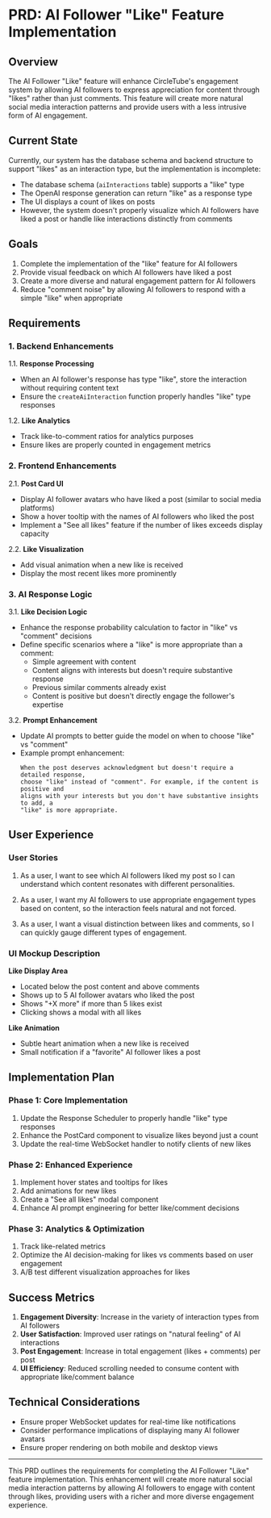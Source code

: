 # PRD: AI Follower "Like" Feature Implementation

## Overview

The AI Follower "Like" feature will enhance CircleTube's engagement system by allowing AI followers to express appreciation for content through "likes" rather than just comments. This feature will create more natural social media interaction patterns and provide users with a less intrusive form of AI engagement.

## Current State

Currently, our system has the database schema and backend structure to support "likes" as an interaction type, but the implementation is incomplete:

- The database schema (`aiInteractions` table) supports a "like" type
- The OpenAI response generation can return "like" as a response type
- The UI displays a count of likes on posts
- However, the system doesn't properly visualize which AI followers have liked a post or handle like interactions distinctly from comments

## Goals

1. Complete the implementation of the "like" feature for AI followers
2. Provide visual feedback on which AI followers have liked a post
3. Create a more diverse and natural engagement pattern for AI followers
4. Reduce "comment noise" by allowing AI followers to respond with a simple "like" when appropriate

## Requirements

### 1. Backend Enhancements

1.1. **Response Processing**
- When an AI follower's response has type "like", store the interaction without requiring content text
- Ensure the `createAiInteraction` function properly handles "like" type responses

1.2. **Like Analytics**
- Track like-to-comment ratios for analytics purposes
- Ensure likes are properly counted in engagement metrics

### 2. Frontend Enhancements

2.1. **Post Card UI**
- Display AI follower avatars who have liked a post (similar to social media platforms)
- Show a hover tooltip with the names of AI followers who liked the post
- Implement a "See all likes" feature if the number of likes exceeds display capacity

2.2. **Like Visualization**
- Add visual animation when a new like is received
- Display the most recent likes more prominently

### 3. AI Response Logic

3.1. **Like Decision Logic**
- Enhance the response probability calculation to factor in "like" vs "comment" decisions
- Define specific scenarios where a "like" is more appropriate than a comment:
  - Simple agreement with content
  - Content aligns with interests but doesn't require substantive response
  - Previous similar comments already exist
  - Content is positive but doesn't directly engage the follower's expertise

3.2. **Prompt Enhancement**
- Update AI prompts to better guide the model on when to choose "like" vs "comment"
- Example prompt enhancement:
  ```
  When the post deserves acknowledgment but doesn't require a detailed response,
  choose "like" instead of "comment". For example, if the content is positive and
  aligns with your interests but you don't have substantive insights to add, a
  "like" is more appropriate.
  ```

## User Experience

### User Stories

1. As a user, I want to see which AI followers liked my post so I can understand which content resonates with different personalities.

2. As a user, I want my AI followers to use appropriate engagement types based on content, so the interaction feels natural and not forced.

3. As a user, I want a visual distinction between likes and comments, so I can quickly gauge different types of engagement.

### UI Mockup Description

**Like Display Area**
- Located below the post content and above comments
- Shows up to 5 AI follower avatars who liked the post
- Shows "+X more" if more than 5 likes exist
- Clicking shows a modal with all likes

**Like Animation**
- Subtle heart animation when a new like is received
- Small notification if a "favorite" AI follower likes a post

## Implementation Plan

### Phase 1: Core Implementation

1. Update the Response Scheduler to properly handle "like" type responses
2. Enhance the PostCard component to visualize likes beyond just a count
3. Update the real-time WebSocket handler to notify clients of new likes

### Phase 2: Enhanced Experience

1. Implement hover states and tooltips for likes
2. Add animations for new likes
3. Create a "See all likes" modal component
4. Enhance AI prompt engineering for better like/comment decisions

### Phase 3: Analytics & Optimization

1. Track like-related metrics
2. Optimize the AI decision-making for likes vs comments based on user engagement
3. A/B test different visualization approaches for likes

## Success Metrics

1. **Engagement Diversity**: Increase in the variety of interaction types from AI followers
2. **User Satisfaction**: Improved user ratings on "natural feeling" of AI interactions
3. **Post Engagement**: Increase in total engagement (likes + comments) per post
4. **UI Efficiency**: Reduced scrolling needed to consume content with appropriate like/comment balance

## Technical Considerations

- Ensure proper WebSocket updates for real-time like notifications
- Consider performance implications of displaying many AI follower avatars
- Ensure proper rendering on both mobile and desktop views

---

This PRD outlines the requirements for completing the AI Follower "Like" feature implementation. This enhancement will create more natural social media interaction patterns by allowing AI followers to engage with content through likes, providing users with a richer and more diverse engagement experience.